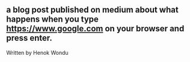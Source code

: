 ## a blog post published on medium about what happens when you type https://www.google.com on your browser and press enter.

Written by Henok Wondu
